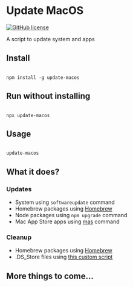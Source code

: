 # Update MacOS

[![GitHub license](https://img.shields.io/github/license/Naereen/StrapDown.js.svg)](https://github.com/GabrielCrackPro/update-macos/master/LICENSE)

A script to update system and apps

## Install

<code>
npm install -g update-macos
</code>

## Run without installing

<code>
npx update-macos
</code>

## Usage

<code>
update-macos
</code>

## What it does?

### Updates

- System using <code>softwareupdate</code> command
- Homebrew packages using [Homebrew](https://brew.sh/)
- Node packages using <code>npm upgrade</code> command
- Mac App Store apps using [mas](https://github.com/mas-cli/mas) command

### Cleanup

- Homebrew packages using [Homebrew](https://brew.sh/)
- .DS_Store files using <a href="https://github.com/GabrielCrackPro/Setup/blob/main/Scripts/delete-dsstore.py">this custom script</a>

## More things to come...
